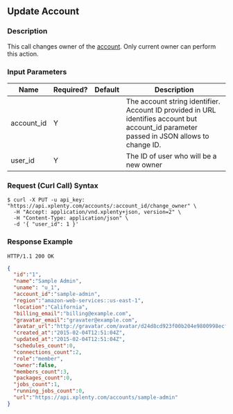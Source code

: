 ## Update Account

### Description
This call changes owner of the [account](https://github.com/xplenty/xplenty-api-doc-v2/blob/master/resources/account.md). Only current owner can perform this action.

### Input Parameters

|Name|Required?|Default|Description|
|----|---------|-------|-----------|
account_id|Y| |The account string identifier. Account ID provided in URL identifies account but account_id parameter passed in JSON allows to change ID.
user_id|Y| |The ID of user who will be a new owner

### Request (Curl Call) Syntax
```shell
$ curl -X PUT -u api_key: "https://api.xplenty.com/accounts/:account_id/change_owner" \
  -H "Accept: application/vnd.xplenty+json, version=2" \
  -H "Content-Type: application/json" \
  -d '{ "user_id": 1 }'
```

### Response Example
```HTTP
HTTP/1.1 200 OK
```

```json
{
  "id":"1",
  "name":"Sample Admin",
  "uname": "u_1",
  "account_id":"sample-admin",
  "region":"amazon-web-services::us-east-1",
  "location":"California",
  "billing_email":"billing@example.com",
  "gravatar_email":"gravater@example.com",
  "avatar_url":"http://gravatar.com/avatar/d24d8cd923f00b204e9800998ecf8427e.png?d=retro&s=140",
  "created_at":"2015-02-04T12:51:04Z",
  "updated_at":"2015-02-04T12:51:04Z",
  "schedules_count":0,
  "connections_count":2,
  "role":"member",
  "owner":false,
  "members_count":3,
  "packages_count":0,
  "jobs_count":1,
  "running_jobs_count":0,
  "url":"https://api.xplenty.com/accounts/sample-admin"
}
```
